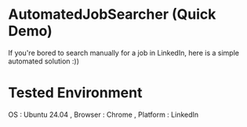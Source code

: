 # AutomatedJobSearcher (Quick Demo)
If you're bored to search manually for a job in LinkedIn, here is a simple automated solution :))
# Tested Environment
OS : Ubuntu 24.04 , Browser : Chrome , Platform : LinkedIn
